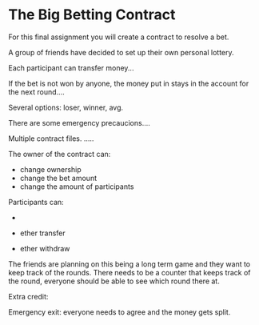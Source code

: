 # The Big Betting Contract

For this final assignment you will create a contract to resolve a bet.

A group of friends have decided to set up their own personal lottery.

Each participant can transfer money...

If the bet is not won by anyone, the money put in stays in the account for the next round....

Several options: loser, winner, avg.

There are some emergency precaucions....

Multiple contract files.
.....

The owner of the contract can:

- change ownership
- change the bet amount
- change the amount of participants

Participants can:

-

- ether transfer
- ether withdraw

The friends are planning on this being a long term game and they want to keep track of the rounds. There needs to be a counter that keeps track of the round, everyone should be able to see which round there at.

Extra credit:

Emergency exit: everyone needs to agree and the money gets split.
